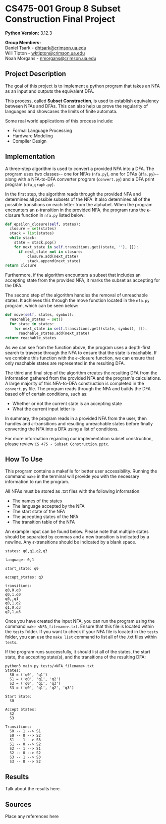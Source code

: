 # CS475-001 Group 8 Subset Construction Final Project
**Python Version:** 3.12.3

**Group Members:** </br>
Daniel Tsark - dhtsark@crimson.ua.edu </br>
Will Tipton - wktipton@crimson.ua.edu </br>
Noah Morgans - nmorgans@crimson.ua.edu </br>

## Project Description
The goal of this project is to implement a python program that takes an NFA as an input and outputs the equivalent DFA.

This process, called **Subset Construction**, is used to establish equivalency between NFAs and DFAs. This can also help us prove the regularity of languages and showcases the limits of finite automata.

Some real world applications of this process include:
- Formal Language Processing
- Hardware Modeling
- Compiler Design

## Implementation
A three-step algorithm is used to convert a provided NFA into a DFA. The program uses two classes-- one for NFAs (```nfa.py```), one for DFAs (```dfa.py```)-- along with a NFA-to-DFA converter program (```convert.py```) and a DFA print program (```dfa_graph.py```).

In the first step, the algorithm reads through the provided NFA and determines all possible subsets of the NFA. It also determines all of the possible transitions on each letter from the alphabet. When the program encounters an $\epsilon$-transition in the provided NFA, the program runs the $\epsilon$-closure function in ```nfa.py``` listed below:

``` python
def epsilon_closure(self, states):
  closure = set(states)
  stack = list(states)
  while stack:
    state = stack.pop()
    for next_state in self.transitions.get((state, ''), []):
      if next_state not in closure:
          closure.add(next_state)
          stack.append(next_state)
return closure
```

Furthermore, if the algorithm encounters a subset that includes an accepting state from the provided NFA, it marks the subset as accepting for the DFA.

The second step of the algorithm handles the removal of unreachable states. It achieves this through the move function located in the ```nfa.py``` program, which can be seen below:

``` python
def move(self, states, symbol):
  reachable_states = set()
  for state in states:
    for next_state in self.transitions.get((state, symbol), []):
      reachable_states.add(next_state)
return reachable_states
```

As we can see from the function above, the program uses a depth-first search to traverse through the NFA to ensure that the state is reachable. If we combine this function with the $\epsilon$-closure function, we can ensure that only reachable states are represented in the resulting DFA.

The third and final step of the algorithm creates the resulting DFA from the information gathered from the provided NFA and the program's calculations. A large majority of this NFA-to-DFA construction is completed in the ```convert.py``` file. The program reads through the NFA and builds the DFA based off of certain conditions, such as:

 - Whether or not the current state is an accepting state
 - What the current input letter is

In summary, the program reads in a provided NFA from the user, then handles and $\epsilon$-transitions and resulting unreachable states before finally converting the NFA into a DFA using a list of conditions.

For more information regarding our implementation subset construction, please review ```CS 475 - Subset Construction.pptx```.

## How To Use
This program contains a makefile for better user accessibility. Running the command ```make``` in the terminal will provide you with the necessary information to run the program.

All NFAs must be stored as .txt files with the following information:
- The names of the states
- The language accepted by the NFA
- The start state of the NFA
- The accepting states of the NFA
- The transition table of the NFA

An example input can be found below. Please note that multiple states should be separated by commas and a new transition is indicated by a newline. Any $\epsilon$-transitions should be indicated by a blank space.

```
states: q0,q1,q2,q3

language: 0,1

start_state: q0

accept_states: q3

transitions:
q0,0,q0
q0,1,q0
q0,,q1
q0,1,q2
q1,0,q3
q2,1,q3
```

Once you have created the input NFA, you can run the program using the command ```make <NFA_filename>.txt```. Ensure that this file is located within the ```tests``` folder. If you want to check if your NFA file is located in the ```tests``` folder, you can use the ```make list``` command to list all of the .txt files within ```tests```.

If the program runs successfully, it should list all of the states, the start state, the accepting state(s), and the transitions of the resulting DFA:

```
python3 main.py tests/<NFA_filename>.txt
States:
  S0 = ('q0', 'q1')
  S1 = ('q0', 'q1', 'q2')
  S2 = ('q0', 'q1', 'q3')
  S3 = ('q0', 'q1', 'q2', 'q3')

Start State:
  S0

Accept States:
  S2
  S3

Transitions:
  S0 -- 1 --> S1
  S0 -- 0 --> S2
  S1 -- 1 --> S3
  S1 -- 0 --> S2
  S2 -- 1 --> S1
  S2 -- 0 --> S2
  S3 -- 1 --> S3
  S3 -- 0 --> S2
```

## Results
Talk about the results here.

## Sources
Place any references here